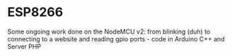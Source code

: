 # ESP8266
Some ongoing work done on the NodeMCU v2: from blinking (duh) to connecting to a website and reading gpio ports - code in Arduino C++ and Server PHP
